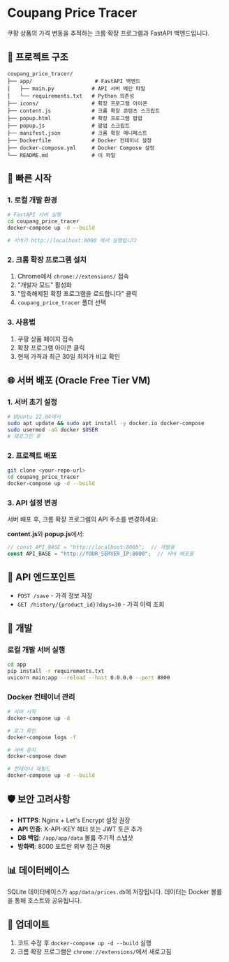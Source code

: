 # Coupang Price Tracer

쿠팡 상품의 가격 변동을 추적하는 크롬 확장 프로그램과 FastAPI 백엔드입니다.

## 📁 프로젝트 구조

```
coupang_price_tracer/
├── app/                    # FastAPI 백엔드
│   ├── main.py            # API 서버 메인 파일
│   └── requirements.txt   # Python 의존성
├── icons/                 # 확장 프로그램 아이콘
├── content.js             # 크롬 확장 콘텐츠 스크립트
├── popup.html             # 확장 프로그램 팝업
├── popup.js               # 팝업 스크립트
├── manifest.json          # 크롬 확장 매니페스트
├── Dockerfile             # Docker 컨테이너 설정
├── docker-compose.yml     # Docker Compose 설정
└── README.md              # 이 파일
```

## 🚀 빠른 시작

### 1. 로컬 개발 환경

```bash
# FastAPI 서버 실행
cd coupang_price_tracer
docker-compose up -d --build

# 서버가 http://localhost:8000 에서 실행됩니다
```

### 2. 크롬 확장 프로그램 설치

1. Chrome에서 `chrome://extensions/` 접속
2. "개발자 모드" 활성화
3. "압축해제된 확장 프로그램을 로드합니다" 클릭
4. `coupang_price_tracer` 폴더 선택

### 3. 사용법

1. 쿠팡 상품 페이지 접속
2. 확장 프로그램 아이콘 클릭
3. 현재 가격과 최근 30일 최저가 비교 확인

## 🌐 서버 배포 (Oracle Free Tier VM)

### 1. 서버 초기 설정

```bash
# Ubuntu 22.04에서
sudo apt update && sudo apt install -y docker.io docker-compose
sudo usermod -aG docker $USER
# 재로그인 후
```

### 2. 프로젝트 배포

```bash
git clone <your-repo-url>
cd coupang_price_tracer
docker-compose up -d --build
```

### 3. API 설정 변경

서버 배포 후, 크롬 확장 프로그램의 API 주소를 변경하세요:

**content.js**와 **popup.js**에서:
```javascript
// const API_BASE = "http://localhost:8000";  // 개발용
const API_BASE = "http://YOUR_SERVER_IP:8000";  // 서버 배포용
```

## 📡 API 엔드포인트

- `POST /save` - 가격 정보 저장
- `GET /history/{product_id}?days=30` - 가격 이력 조회

## 🔧 개발

### 로컬 개발 서버 실행

```bash
cd app
pip install -r requirements.txt
uvicorn main:app --reload --host 0.0.0.0 --port 8000
```

### Docker 컨테이너 관리

```bash
# 서버 시작
docker-compose up -d

# 로그 확인
docker-compose logs -f

# 서버 중지
docker-compose down

# 컨테이너 재빌드
docker-compose up -d --build
```

## 🛡️ 보안 고려사항

- **HTTPS**: Nginx + Let's Encrypt 설정 권장
- **API 인증**: X-API-KEY 헤더 또는 JWT 토큰 추가
- **DB 백업**: `/app/app/data` 볼륨 주기적 스냅샷
- **방화벽**: 8000 포트만 외부 접근 허용

## 📊 데이터베이스

SQLite 데이터베이스가 `app/data/prices.db`에 저장됩니다.
데이터는 Docker 볼륨을 통해 호스트와 공유됩니다.

## 🔄 업데이트

1. 코드 수정 후 `docker-compose up -d --build` 실행
2. 크롬 확장 프로그램은 `chrome://extensions/`에서 새로고침 